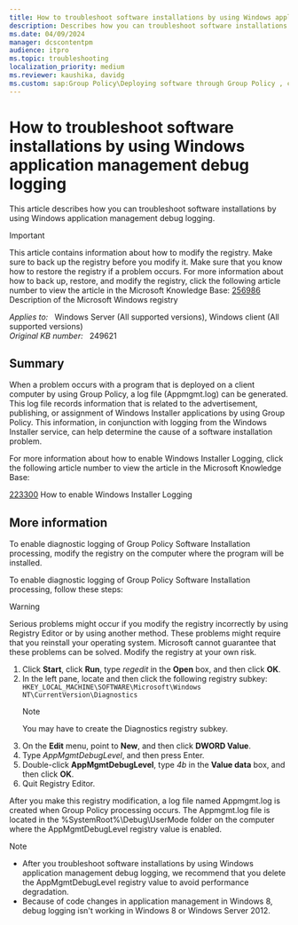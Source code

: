 ```yaml
---
title: How to troubleshoot software installations by using Windows application management debug logging
description: Describes how you can troubleshoot software installations by using Windows application management debug logging.
ms.date: 04/09/2024
manager: dcscontentpm
audience: itpro
ms.topic: troubleshooting
localization_priority: medium
ms.reviewer: kaushika, davidg
ms.custom: sap:Group Policy\Deploying software through Group Policy , csstroubleshoot
---
```

# How to troubleshoot software installations by using Windows application management debug logging

This article describes how you can troubleshoot software installations by using Windows application management debug logging.

> [!IMPORTANT]
> This article contains information about how to modify the registry. Make sure to back up the registry before you modify it. Make sure that you know how to restore the registry if a problem occurs. For more information about how to back up, restore, and modify the registry, click the following article number to view the article in the Microsoft Knowledge Base: [256986](https://support.microsoft.com/help/256986) Description of the Microsoft Windows registry  

_Applies to:_ &nbsp; Windows Server (All supported versions), Windows client (All supported versions)  
_Original KB number:_ &nbsp; 249621

## Summary

When a problem occurs with a program that is deployed on a client computer by using Group Policy, a log file (Appmgmt.log) can be generated. This log file records information that is related to the advertisement, publishing, or assignment of Windows Installer applications by using Group Policy. This information, in conjunction with logging from the Windows Installer service, can help determine the cause of a software installation problem.

For more information about how to enable Windows Installer Logging, click the following article number to view the article in the Microsoft Knowledge Base:

[223300](https://support.microsoft.com/help/223300) How to enable Windows Installer Logging  

## More information

To enable diagnostic logging of Group Policy Software Installation processing, modify the registry on the computer where the program will be installed.

To enable diagnostic logging of Group Policy Software Installation processing, follow these steps:

> [!WARNING]
> Serious problems might occur if you modify the registry incorrectly by using Registry Editor or by using another method. These problems might require that you reinstall your operating system. Microsoft cannot guarantee that these problems can be solved. Modify the registry at your own risk.

1. Click **Start**, click **Run**, type *regedit* in the **Open** box, and then click **OK**.
2. In the left pane, locate and then click the following registry subkey:
    `HKEY_LOCAL_MACHINE\SOFTWARE\Microsoft\Windows NT\CurrentVersion\Diagnostics`
    > [!NOTE]
    > You may have to create the Diagnostics registry subkey.
3. On the **Edit** menu, point to **New**, and then click **DWORD Value**.
4. Type *AppMgmtDebugLevel*, and then press Enter.
5. Double-click **AppMgmtDebugLevel**, type *4b* in the **Value data** box, and then click **OK**.
6. Quit Registry Editor.

After you make this registry modification, a log file named Appmgmt.log is created when Group Policy processing occurs. The Appmgmt.log file is located in the %SystemRoot%\\Debug\\UserMode folder on the computer where the AppMgmtDebugLevel registry value is enabled.

> [!Note]
>
> - After you troubleshoot software installations by using Windows application management debug logging, we recommend that you delete the AppMgmtDebugLevel registry value to avoid performance degradation.
> - Because of code changes in application management in Windows 8, debug logging isn't working in Windows 8 or Windows Server 2012.
